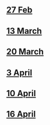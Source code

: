 ## [27 Feb](week_report_md/27_feb.md)
## [13 March](week_report_md/13_march.md)
## [20 March](week_report_md/20_march.md)
## [3 April](week_report_md/3_april.md)
## [10 April](week_report_md/10_april.md)
## [16 April](week_report_md/16_april.md)